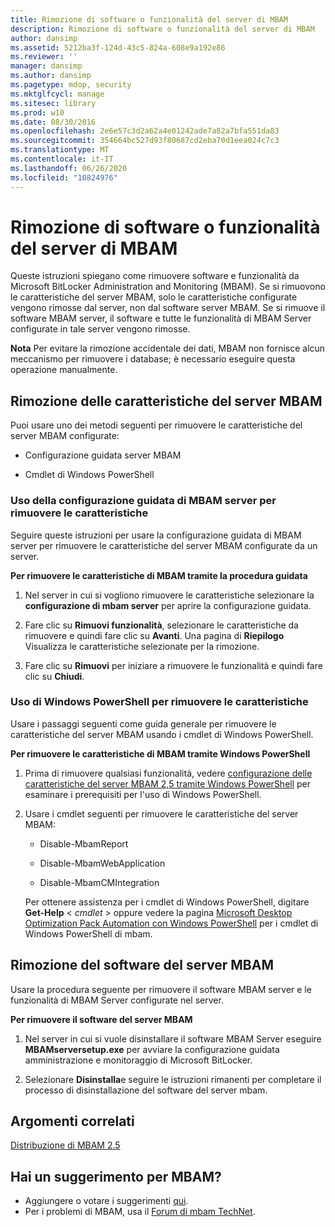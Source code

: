 ```yaml
---
title: Rimozione di software o funzionalità del server di MBAM
description: Rimozione di software o funzionalità del server di MBAM
author: dansimp
ms.assetid: 5212ba3f-124d-43c5-824a-608e9a192e86
ms.reviewer: ''
manager: dansimp
ms.author: dansimp
ms.pagetype: mdop, security
ms.mktglfcycl: manage
ms.sitesec: library
ms.prod: w10
ms.date: 08/30/2016
ms.openlocfilehash: 2e6e57c3d2a62a4e01242ade7a82a7bfa551da83
ms.sourcegitcommit: 354664bc527d93f80687cd2eba70d1eea024c7c3
ms.translationtype: MT
ms.contentlocale: it-IT
ms.lasthandoff: 06/26/2020
ms.locfileid: "10824976"
---
```

# Rimozione di software o funzionalità del server di MBAM


Queste istruzioni spiegano come rimuovere software e funzionalità da Microsoft BitLocker Administration and Monitoring (MBAM). Se si rimuovono le caratteristiche del server MBAM, solo le caratteristiche configurate vengono rimosse dal server, non dal software server MBAM. Se si rimuove il software MBAM server, il software e tutte le funzionalità di MBAM Server configurate in tale server vengono rimosse.

**Nota**  Per evitare la rimozione accidentale dei dati, MBAM non fornisce alcun meccanismo per rimuovere i database; è necessario eseguire questa operazione manualmente.

 

## <a href="" id="bkmk-removeserverfeatures"></a>Rimozione delle caratteristiche del server MBAM


Puoi usare uno dei metodi seguenti per rimuovere le caratteristiche del server MBAM configurate:

-   Configurazione guidata server MBAM

-   Cmdlet di Windows PowerShell

### Uso della configurazione guidata di MBAM server per rimuovere le caratteristiche

Seguire queste istruzioni per usare la configurazione guidata di MBAM server per rimuovere le caratteristiche del server MBAM configurate da un server.

**Per rimuovere le caratteristiche di MBAM tramite la procedura guidata**

1.  Nel server in cui si vogliono rimuovere le caratteristiche selezionare la **configurazione di mbam server** per aprire la configurazione guidata.

2.  Fare clic su **Rimuovi funzionalità**, selezionare le caratteristiche da rimuovere e quindi fare clic su **Avanti**. Una pagina di **Riepilogo** Visualizza le caratteristiche selezionate per la rimozione.

3.  Fare clic su **Rimuovi** per iniziare a rimuovere le funzionalità e quindi fare clic su **Chiudi**.

### Uso di Windows PowerShell per rimuovere le caratteristiche

Usare i passaggi seguenti come guida generale per rimuovere le caratteristiche del server MBAM usando i cmdlet di Windows PowerShell.

**Per rimuovere le caratteristiche di MBAM tramite Windows PowerShell**

1.  Prima di rimuovere qualsiasi funzionalità, vedere [configurazione delle caratteristiche del server MBAM 2,5 tramite Windows PowerShell](configuring-mbam-25-server-features-by-using-windows-powershell.md) per esaminare i prerequisiti per l'uso di Windows PowerShell.

2.  Usare i cmdlet seguenti per rimuovere le caratteristiche del server MBAM:

    -   Disable-MbamReport

    -   Disable-MbamWebApplication

    -   Disable-MbamCMIntegration

    Per ottenere assistenza per i cmdlet di Windows PowerShell, digitare **Get-Help** &lt; *cmdlet* &gt; oppure vedere la pagina [Microsoft Desktop Optimization Pack Automation con Windows PowerShell](https://go.microsoft.com/fwlink/?LinkId=393498) per i cmdlet di Windows PowerShell di mbam.

## Rimozione del software del server MBAM


Usare la procedura seguente per rimuovere il software MBAM server e le funzionalità di MBAM Server configurate nel server.

**Per rimuovere il software del server MBAM**

1.  Nel server in cui si vuole disinstallare il software MBAM Server eseguire **MBAMserversetup.exe** per avviare la configurazione guidata amministrazione e monitoraggio di Microsoft BitLocker.

2.  Selezionare **Disinstalla**e seguire le istruzioni rimanenti per completare il processo di disinstallazione del software del server mbam.



## Argomenti correlati


[Distribuzione di MBAM 2.5](deploying-mbam-25.md)

 

 

## Hai un suggerimento per MBAM?
- Aggiungere o votare i suggerimenti [qui](http://mbam.uservoice.com/forums/268571-microsoft-bitlocker-administration-and-monitoring). 
- Per i problemi di MBAM, usa il [Forum di mbam TechNet](https://social.technet.microsoft.com/Forums/home?forum=mdopmbam).



